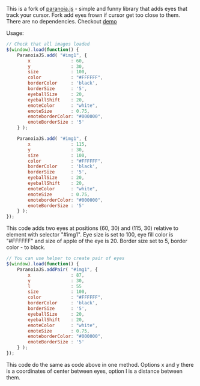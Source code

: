 This is a fork of [paranoia.js](https://krustnic.github.io/paranoia.js) - simple and funny library that adds eyes that track your cursor. Fork add eyes frown if cursor get too close to them. There are no dependencies. Checkout [demo](https://zlob.github.io/frown.js)

Usage:

```javascript
// Check that all images loaded
$(window).load(function() {
    ParanoiaJS.add( "#img1", {
        x               : 60,
        y               : 30,   
        size            : 100,
        color           : "#FFFFFF",
        borderColor     : 'black',
        borderSize      : '5',
        eyeballSize     : 20,
        eyeballShift    : 20,
        emoteColor      : "white",
        emoteSize       : 0.75,
        emoteborderColor: "#000000",
        emoteBorderSize : '5'
    } );        

    ParanoiaJS.add( "#img1", {
        x               : 115,
        y               : 30,
        size            : 100,
        color           : "#FFFFFF",
        borderColor     : 'black',
        borderSize      : '5',
        eyeballSize     : 20,
        eyeballShift    : 20,
        emoteColor      : "white",
        emoteSize       : 0.75,
        emoteborderColor: "#000000",
        emoteBorderSize : '5'
    } ); 
});

```

This code adds two eyes at positions (60, 30) and (115, 30) relative to element with selector "#img1". Eye size is set to 100, eye fill color is "#FFFFFF" and size of apple of the eye is 20. Border size set to 5, border color - to black.

```javascript
// You can use helper to create pair of eyes
$(window).load(function() {
    ParanoiaJS.addPair( "#img1", {
        x               : 87,
        y               : 30,
        l               : 55
        size            : 100,
        color           : "#FFFFFF",
        borderColor     : 'black',
        borderSize      : '5',
        eyeballSize     : 20,
        eyeballShift    : 20,
        emoteColor      : "white",
        emoteSize       : 0.75,
        emoteborderColor: "#000000",
        emoteBorderSize : '5'
    } );        
});

```

This code do the same as code above in one method. Options x and y there is a coordinates of center between eyes, option l is a distance between them.

